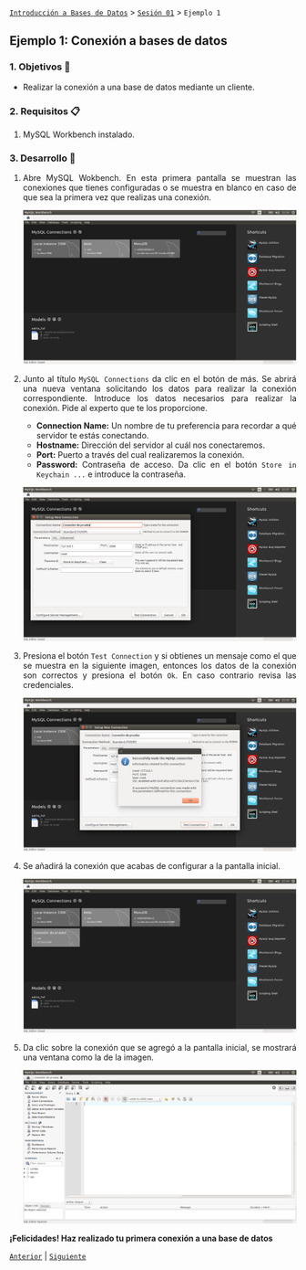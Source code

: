 [`Introducción a Bases de Datos`](../../Readme.md) > [`Sesión 01`](../Readme.md) > `Ejemplo 1`

## Ejemplo 1: Conexión a bases de datos

<div style="text-align: justify;">

### 1. Objetivos :dart:

- Realizar la conexión a una base de datos mediante un cliente.

### 2. Requisitos :clipboard:

1. MySQL Workbench instalado.

### 3. Desarrollo :rocket:

1. Abre MySQL Wokbench. En esta primera pantalla se muestran las conexiones que tienes configuradas o se muestra en blanco en caso de que sea la primera vez que realizas una conexión.

   ![imagen](imagenes/s1-w1.png)

2. Junto al título `MySQL Connections` da clic en el botón de más. Se abrirá una nueva ventana solicitando los datos para realizar la conexión correspondiente. Introduce los datos necesarios para realizar la conexión. Pide al experto que te los proporcione.

   - **Connection Name:** Un nombre de tu preferencia para recordar a qué servidor te estás conectando.
   - **Hostname:** Dirección del servidor al cuál nos conectaremos.
   - **Port:** Puerto a través del cual realizaremos la conexión.
   - **Password:** Contraseña de acceso. Da clic en el botón `Store in Keychain ...` e introduce la contraseña.
   
   ![imagen](imagenes/s1-w2.png)

3. Presiona el botón `Test Connection` y si obtienes un mensaje como el que se muestra en la siguiente imagen, entonces los datos de la conexión son correctos y presiona el botón `Ok`. En caso contrario revisa las credenciales.

   ![imagen](imagenes/s1-w3.png)

4. Se añadirá la conexión que acabas de configurar a la pantalla inicial.

   ![imagen](imagenes/s1-w4.png)

5. Da clic sobre la conexión que se agregó a la pantalla inicial, se mostrará una ventana como la de la imagen.

   ![imagen](imagenes/s1-w5.png)

**¡Felicidades! Haz realizado tu primera conexión a una base de datos**

[`Anterior`](../Readme.md#bases-de-datos-relacionales) | [`Siguiente`](../Readme.md#estructura-de-una-tabla)

</div>
